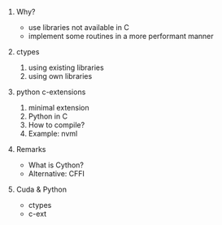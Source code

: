1. Why?
    - use libraries not available in C
    - implement some routines in a more performant manner

2. ctypes
    1. using existing libraries
    2. using own libraries

3. python c-extensions
    1. minimal extension
    2. Python in C
    3. How to compile?
    4. Example: nvml

4. Remarks
    - What is Cython?
    - Alternative: CFFI

5. Cuda & Python
    - ctypes
    - c-ext
